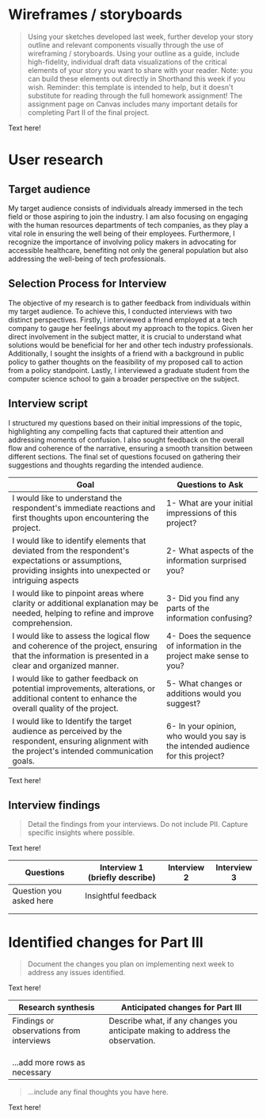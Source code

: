 # Wireframes / storyboards
> Using your sketches developed last week, further develop your story outline and relevant components visually through the use of wireframing / storyboards. Using your outline as a guide, include high-fidelity, individual draft data visualizations of the critical elements of your story you want to share with your reader. Note: you can build these elements out directly in Shorthand this week if you wish.  Reminder: this template is intended to help, but it doesn't substitute for reading through the full homework assignment!  The assignment page on Canvas includes many important details for completing Part II of the final project. 

Text here!

# User research 

## Target audience
>
My target audience consists of individuals already immersed in the tech field or those aspiring to join the industry. I am also focusing on engaging with the human resources departments of tech companies, as they play a vital role in ensuring the well being of their employees. Furthermore, I recognize the importance of involving policy makers in advocating for accessible healthcare, benefiting not only the general population but also addressing the well-being of tech professionals.

##  Selection Process for Interview
The objective of my research is to gather feedback from individuals within my target audience. To achieve this, I conducted interviews with two distinct perspectives. Firstly, I interviewed a friend employed at a tech company to gauge her feelings about my approach to the topics. Given her direct involvement in the subject matter, it is crucial to understand what solutions would be beneficial for her and other tech industry professionals. Additionally, I sought the insights of a friend with a background in public policy to gather thoughts on the feasibility of my proposed call to action from a policy standpoint. Lastly, I interviewed a graduate student from the computer science school to gain a broader perspective on the subject.

##  Interview script
I structured my questions based on their initial impressions of the topic, highlighting any compelling facts that captured their attention and addressing moments of confusion. I also sought feedback on the overall flow and coherence of the narrative, ensuring a smooth transition between different sections. The final set of questions focused on gathering their suggestions and thoughts regarding the intended audience.

> 
| Goal | Questions to Ask |
|------|------------------|
| I would like to understand the respondent's immediate reactions and first thoughts upon encountering the project.      |  1- What are your initial impressions of this project?                |
| I would like to identify elements that deviated from the respondent's expectations or assumptions, providing insights into unexpected or intriguing aspects      |  2- What aspects of the information surprised you?               |
|I would like to pinpoint areas where clarity or additional explanation may be needed, helping to refine and improve comprehension.      |  3- Did you find any parts of the information confusing?
|I would like to assess the logical flow and coherence of the project, ensuring that the information is presented in a clear and organized manner.      |  4- Does the sequence of information in the project make sense to you?
|I would like to gather feedback on potential improvements, alterations, or additional content to enhance the overall quality of the project.      |  5- What changes or additions would you suggest?
|I would like to Identify the target audience as perceived by the respondent, ensuring alignment with the project's intended communication goals.      |  6- In your opinion, who would you say is the intended audience for this project?

Text here!

## Interview findings
> Detail the findings from your interviews.  Do not include PII.  Capture specific insights where possible.

Text here!

| Questions               | Interview 1 (briefly describe) | Interview 2 | Interview 3 |
|-------------------------|--------------------------------|-------------|-------------|
| Question you asked here | Insightful feedback            |             |             |
|                         |                                |             |             |
|                         |                                |             |             |


# Identified changes for Part III
> Document the changes you plan on implementing next week to address any issues identified.  

Text here!


| Research synthesis                       | Anticipated changes for Part III                                                |
|------------------------------------------|---------------------------------------------------------------------------------|
| Findings or observations from interviews | Describe what, if any changes you anticipate making to address the observation. |
|                                          |                                                                                 |
|                                          |                                                                                 |
|                                          |                                                                                 |
| ...add more rows as necessary            |                                                                                 |

> ...include any final thoughts you have here. 

Text here!
